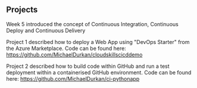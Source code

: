 ## Projects

Week 5 introduced the concept of Continuous Integration, Continuous Deploy and Continuous Delivery

Project 1 described how to deploy a Web App using "DevOps Starter" from the Azure Marketplace. 
Code can be found here: https://github.com/MichaelDurkan/cloudskillscicddemo

Project 2 described how to build code within GitHub and run a test deployment within a containerised GitHub environment. 
Code can be found here: https://github.com/MichaelDurkan/ci-pythonapp
